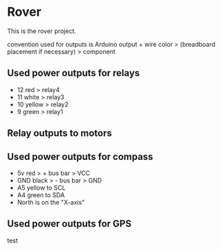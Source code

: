 Rover
=====
This is the rover project.

convention used for outputs is Arduino output + wire color > (breadboard placement if necessary) > component

Used power outputs for relays
-----------------------------

* 12 red > relay4
* 11 white > relay3
* 10 yellow > relay2
* 9 green > relay1

Relay outputs to motors
-----------------------

Used power outputs for compass
------------------------------

* 5v red > + bus bar > VCC
* GND black > - bus bar > GND
* A5 yellow to SCL
* A4 green to SDA
* North is on the "X-axis"

Used power outputs for GPS
--------------------------
test
